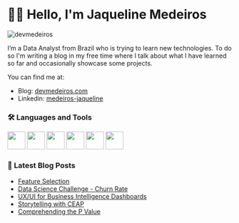 # 👋🤠 Hello, I'm Jaqueline Medeiros

![devmedeiros](https://komarev.com/ghpvc/?username=devmedeiros)

I’m a Data Analyst from Brazil who is trying to learn new technologies. To do so I'm writing a blog in my free time where I talk about what I have learned so far and occasionally showcase some projects.

You can find me at:

- Blog: [devmedeiros.com](https://devmedeiros.com/)
- Linkedin: [medeiros-jaqueline](https://www.linkedin.com/in/medeiros-jaqueline/)

### 🛠️ Languages and Tools
<img src="https://cdn.jsdelivr.net/gh/devicons/devicon/icons/python/python-original.svg" width="40" height="40" /> <img src="https://cdn.jsdelivr.net/gh/devicons/devicon/icons/r/r-original.svg" width="40" height="40" /> <img src="https://cdn.jsdelivr.net/gh/devicons/devicon/icons/postgresql/postgresql-original.svg" width="40" height="40" /> <img src="https://cdn.jsdelivr.net/gh/devicons/devicon/icons/vscode/vscode-original.svg" width="40" height="40" /> <img src="https://cdn.jsdelivr.net/gh/devicons/devicon/icons/git/git-original.svg" width="40" height="40" /> <img src="https://cdn.jsdelivr.net/gh/devicons/devicon/icons/figma/figma-original.svg" width="40" height="40" />

### 📝 Latest Blog Posts
<!-- BLOG-POST-LIST:START -->
- [Feature Selection](https://devmedeiros.com/post/2022-06-14-feature-selection/)
- [Data Science Challenge - Churn Rate](https://devmedeiros.com/post/2022-05-30-churn-rate-challenge/)
- [UX/UI for Business Intelligence Dashboards](https://devmedeiros.com/post/2022-04-29-ux-power-bi-dashboards/)
- [Storytelling with CEAP](https://devmedeiros.com/post/2022-04-17-storytelling-with-ceap/)
- [Comprehending the P Value](https://devmedeiros.com/post/2022-04-12-comprehending-the-p-value/)
<!-- BLOG-POST-LIST:END -->
